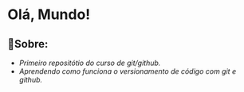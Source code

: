 # Olá, Mundo!
## 📝Sobre:
 - *Primeiro repositótio do curso de git/github.*
 - *Aprendendo como funciona o versionamento de código com git e github.*

